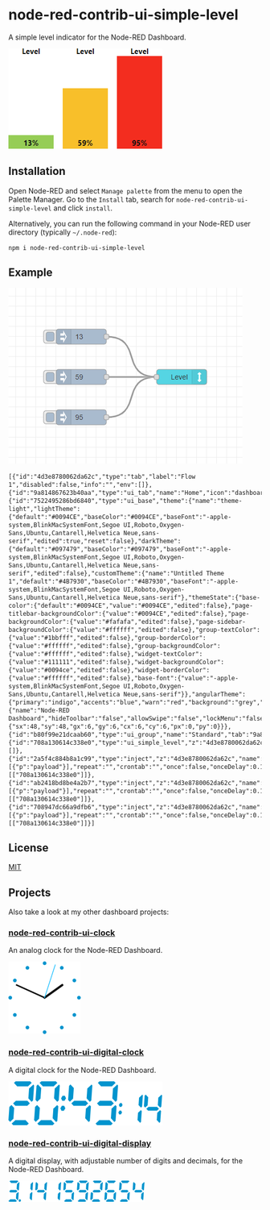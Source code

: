 # node-red-contrib-ui-simple-level

A simple level indicator for the Node-RED Dashboard.

![](pics/level.png)

## Installation

Open Node-RED and select `Manage palette` from the menu to open the Palette Manager. Go to the `Install` tab, search for `node-red-contrib-ui-simple-level` and click `install`.

Alternatively, you can run the following command in your Node-RED user directory (typically `~/.node-red`):

```
npm i node-red-contrib-ui-simple-level
```

## Example

![](pics/example.png)

```
[{"id":"4d3e8780062da62c","type":"tab","label":"Flow 1","disabled":false,"info":"","env":[]},{"id":"9a814867623b40aa","type":"ui_tab","name":"Home","icon":"dashboard","disabled":false,"hidden":false},{"id":"7522495286bd6840","type":"ui_base","theme":{"name":"theme-light","lightTheme":{"default":"#0094CE","baseColor":"#0094CE","baseFont":"-apple-system,BlinkMacSystemFont,Segoe UI,Roboto,Oxygen-Sans,Ubuntu,Cantarell,Helvetica Neue,sans-serif","edited":true,"reset":false},"darkTheme":{"default":"#097479","baseColor":"#097479","baseFont":"-apple-system,BlinkMacSystemFont,Segoe UI,Roboto,Oxygen-Sans,Ubuntu,Cantarell,Helvetica Neue,sans-serif","edited":false},"customTheme":{"name":"Untitled Theme 1","default":"#4B7930","baseColor":"#4B7930","baseFont":"-apple-system,BlinkMacSystemFont,Segoe UI,Roboto,Oxygen-Sans,Ubuntu,Cantarell,Helvetica Neue,sans-serif"},"themeState":{"base-color":{"default":"#0094CE","value":"#0094CE","edited":false},"page-titlebar-backgroundColor":{"value":"#0094CE","edited":false},"page-backgroundColor":{"value":"#fafafa","edited":false},"page-sidebar-backgroundColor":{"value":"#ffffff","edited":false},"group-textColor":{"value":"#1bbfff","edited":false},"group-borderColor":{"value":"#ffffff","edited":false},"group-backgroundColor":{"value":"#ffffff","edited":false},"widget-textColor":{"value":"#111111","edited":false},"widget-backgroundColor":{"value":"#0094ce","edited":false},"widget-borderColor":{"value":"#ffffff","edited":false},"base-font":{"value":"-apple-system,BlinkMacSystemFont,Segoe UI,Roboto,Oxygen-Sans,Ubuntu,Cantarell,Helvetica Neue,sans-serif"}},"angularTheme":{"primary":"indigo","accents":"blue","warn":"red","background":"grey","palette":"light"}},"site":{"name":"Node-RED Dashboard","hideToolbar":"false","allowSwipe":"false","lockMenu":"false","allowTempTheme":"true","dateFormat":"DD.MM.YYYY","sizes":{"sx":48,"sy":48,"gx":6,"gy":6,"cx":6,"cy":6,"px":0,"py":0}}},{"id":"b80f99e21dcaab60","type":"ui_group","name":"Standard","tab":"9a814867623b40aa","order":1,"disp":false,"width":"6","collapse":false,"className":""},{"id":"708a130614c338e0","type":"ui_simple_level","z":"4d3e8780062da62c","name":"Level","green":"50","orange":"75","group":"b80f99e21dcaab60","order":2,"width":"2","height":"4","x":330,"y":160,"wires":[]},{"id":"2a5f4c884b8a1c99","type":"inject","z":"4d3e8780062da62c","name":"","props":[{"p":"payload"}],"repeat":"","crontab":"","once":false,"onceDelay":0.1,"topic":"","payload":"59","payloadType":"num","x":130,"y":160,"wires":[["708a130614c338e0"]]},{"id":"ab2418bd8be4a2b7","type":"inject","z":"4d3e8780062da62c","name":"","props":[{"p":"payload"}],"repeat":"","crontab":"","once":false,"onceDelay":0.1,"topic":"","payload":"13","payloadType":"num","x":130,"y":80,"wires":[["708a130614c338e0"]]},{"id":"708947dc66a9dfb6","type":"inject","z":"4d3e8780062da62c","name":"","props":[{"p":"payload"}],"repeat":"","crontab":"","once":false,"onceDelay":0.1,"topic":"","payload":"95","payloadType":"num","x":130,"y":240,"wires":[["708a130614c338e0"]]}]
```

## License

[MIT](LICENSE)

## Projects

Also take a look at my other dashboard projects:

### [node-red-contrib-ui-clock](https://github.com/patrickknabe/node-red-contrib-ui-clock)

An analog clock for the Node-RED Dashboard.

![](pics/clock.png)

### [node-red-contrib-ui-digital-clock](https://github.com/patrickknabe/node-red-contrib-ui-digital-clock)

A digital clock for the Node-RED Dashboard.

![](pics/digital-clock.png)

### [node-red-contrib-ui-digital-display](https://github.com/patrickknabe/node-red-contrib-ui-digital-display)

A digital display, with adjustable number of digits and decimals, for the Node-RED Dashboard.

![](pics/pi.png)